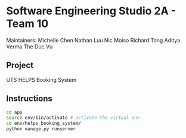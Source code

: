 # Software Engineering Studio 2A - Team 10

Maintainers:
Michelle Chen
Nathan Luu
Nic Moiso
Richard Tong
Aditya Verma
The Duc Vu

## Project
UTS HELPS Booking System

## Instructions
```bash
cd app
source env/bin/activate # activate the virtual env
cd env/helps_booking_system/
python manage.py runserver
```
